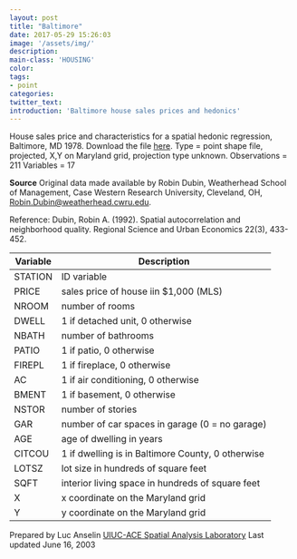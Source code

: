 ```yaml
---
layout: post
title: "Baltimore"
date: 2017-05-29 15:26:03
image: '/assets/img/'
description:
main-class: 'HOUSING'
color:
tags:
- point
categories:
twitter_text:
introduction: 'Baltimore house sales prices and hedonics'
---
```

<script>
var map = L.map('map');

	L.tileLayer('https://api.tiles.mapbox.com/v4/{id}/{z}/{x}/{y}.png?access_token=pk.eyJ1IjoibWFwYm94IiwiYSI6ImNpejY4NXVycTA2emYycXBndHRqcmZ3N3gifQ.rJcFIG214AriISLbB6B5aw', {
		maxZoom: 18,
		attribution: 'Map data &copy; <a href="http://openstreetmap.org">OpenStreetMap</a> contributors, ' +
			'<a href="http://creativecommons.org/licenses/by-sa/2.0/">CC-BY-SA</a>, ' +
			'Imagery © <a href="http://mapbox.com">Mapbox</a>',
		id: 'mapbox.light'
	}).addTo(map);

	map.scrollWheelZoom.disable();
	map.touchZoom.disable();
	var enableMapInteraction = function () {
			map.scrollWheelZoom.enable();
			map.touchZoom.enable();
	}
	$('#map').on('click touch', enableMapInteraction);

  var smallIcon = L.icon({
         iconUrl: 'http://www.hckrecruitment.nic.in/images/blue.png',
         iconSize: [16, 16], // size of the icon
         });

   function onEachFeature(feature, layer) {
     //console.log(feature);
     var txt = "";
     for (var fname in feature.properties) {
       txt += fname;
       txt += " : ";
       txt += feature.properties[fname];
       txt += "<br/>";
     }
     layer.bindPopup(txt);
   }


	// load GeoJSON from an external file
	// load GeoJSON from an external file
	$.getJSON("../data/Nepal.geojson",function(data){
		// add GeoJSON layer to the map once the file is loaded
		var json = L.geoJson(data, {
      pointToLayer: function(feature, latlng) {
        
        return L.marker(latlng, {
          icon: smallIcon
        });
      },
      onEachFeature: onEachFeature
    });
    json.addTo(map);
    map.fitBounds(json.getBounds());
	});
</script>

House sales price and characteristics for a spatial hedonic regression, Baltimore, MD 1978. Download the file [here](https://s3.amazonaws.com/geoda/data/baltimore.zip).
Type = point shape file, projected, X,Y on Maryland grid, projection type unknown.
Observations = 211
Variables = 17

**Source**
Original data made available by Robin Dubin, Weatherhead School of Management, Case Western Research University, Cleveland, OH, [Robin.Dubin@weatherhead.cwru.edu](mailto:Robin.Dubin@weatherhead.cwru.edu).

Reference: Dubin, Robin A. (1992). Spatial autocorrelation and neighborhood quality. Regional Science and Urban Economics 22(3), 433-452.

Variable | Description
---|---
STATION | ID variable
PRICE | sales price of house iin $1,000 (MLS)
NROOM | number of rooms
DWELL | 1 if detached unit, 0 otherwise
NBATH | number of bathrooms
PATIO | 1 if patio, 0 otherwise
FIREPL | 1 if fireplace, 0 otherwise
AC | 1 if air conditioning, 0 otherwise
BMENT | 1 if basement, 0 otherwise
NSTOR | number of stories
GAR | number of car spaces in garage (0 = no garage)
AGE | age of dwelling in years
CITCOU | 1 if dwelling is in Baltimore County, 0 otherwise
LOTSZ | lot size in hundreds of square feet
SQFT | interior living space in hundreds of square feet
X | x coordinate on the Maryland grid
Y | y coordinate on the Maryland grid

Prepared by Luc Anselin
[UIUC-ACE Spatial Analysis Laboratory](https://anth.uic.edu/uic-anthropology/research-groups/spatial-analysis-laboratory)
Last updated June 16, 2003
